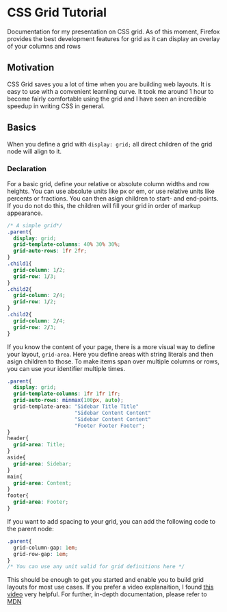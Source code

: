 # CSS Grid Tutorial

Documentation for my presentation on CSS grid. As of this moment, Firefox provides the best development features for grid as it can display an overlay of your columns and rows

## Motivation

CSS Grid saves you a lot of time when you are building web layouts. It is easy to use with a convenient learnling curve. It took me around 1 hour to become fairly comfortable using the grid and I have seen an incredible speedup in writing CSS in general.

## Basics

When you define a grid with `display: grid;` all direct children of the grid node will align to it.

### Declaration

For a basic grid, define your relative or absolute column widths and row heights. You can use absolute units like px or em, or use relative units like percents or fractions.
You can then asign children to start- and end-points. If you do not do this, the children will fill your grid in order of markup appearance.

```CSS
/* A simple grid*/
.parent{
  display: grid;
  grid-template-columns: 40% 30% 30%;
  grid-auto-rows: 1fr 2fr;
}
.child1{
  grid-column: 1/2;
  grid-row: 1/3;
}
.child2{
  grid-column: 2/4;
  grid-row: 1/2;
}
.child2{
  grid-column: 2/4;
  grid-row: 2/3;
}
```

If you know the content of your page, there is a more visual way to define your layout, `grid-area`. Here you define areas with string literals and then asign children to those. To make items span over multiple columns or rows, you can use your identifier multiple times.

```CSS
.parent{
  display: grid;
  grid-template-columns: 1fr 1fr 1fr;
  grid-auto-rows: minmax(100px, auto);
  grid-template-area: "Sidebar Title Title"
                      "Sidebar Content Content"
                      "Sidebar Content Content"
                      "Footer Footer Footer";
}
header{
  grid-area: Title;
}
aside{
  grid-area: Sidebar;
}
main{
  grid-area: Content;
}
footer{
  grid-area: Footer;
}
```

If you want to add spacing to your grid, you can add the following code to the parent node:

```CSS
.parent{
  grid-column-gap: 1em;
  grid-row-gap: 1em;
}
/* You can use any unit valid for grid definitions here */
```

This should be enough to get you started and enable you to build grid layouts for most use cases. If you prefer a video explanaition, I found [this video](https://www.youtube.com/watch?v=jV8B24rSN5o) very helpful.
For further, in-depth documentation, please refer to [MDN](https://developer.mozilla.org/de/docs/Web/CSS/CSS_Grid_Layout)

